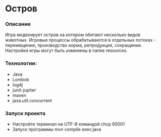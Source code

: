 # Остров

### Описание
Игра моделирует остров на котором обитают несколько видов животных. Игровые процессы обрабатываются в отдельных потоках - перемещение, производство корма, репродукция, сокращение. Настройки игры могут быть изменены в папке resources.

### Технологии:

- Java
- Lombok
- log4j
- junit-jupiter
- maven
- java.util.concurrent

### Запуск проекта

 - Настройте терминал на UTF-8 командой chcp 65001
 - Запуск программы mvn compile exec:java